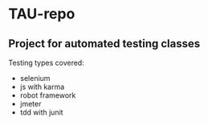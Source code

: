 # TAU-repo

## Project for automated testing classes

Testing types covered:
* selenium
* js with karma
* robot framework
* jmeter
* tdd with junit
